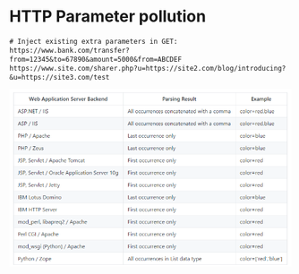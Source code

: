 # HTTP Parameter pollution

```
# Inject existing extra parameters in GET:
https://www.bank.com/transfer?from=12345&to=67890&amount=5000&from=ABCDEF
https://www.site.com/sharer.php?u=https://site2.com/blog/introducing?&u=https://site3.com/test
```

![](<../../.gitbook/assets/image (17).png>)
